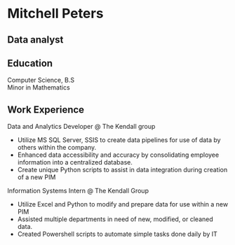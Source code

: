 # <span style="font-size: 30px;">Mitchell Peters</span>

## **Data analyst**
## **Education**
Computer Science, B.S <br>
Minor in Mathematics

## **Work Experience**
Data and Analytics Developer @ The Kendall group
* Utilize MS SQL Server, SSIS to create data pipelines for use of data by others within the company.
* Enhanced data accessibility and accuracy by consolidating employee information into a centralized database.
* Create unique Python scripts to assist in data integration during creation of a new PIM

Information Systems Intern @ The Kendall Group
* Utilize Excel and Python to modify and prepare data for use within a new PIM
* Assisted multiple departments in need of new, modified, or cleaned data.
* Created Powershell scripts to automate simple tasks done daily by IT
